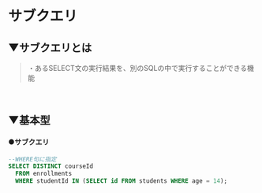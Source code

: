 # サブクエリ

## ▼サブクエリとは
>・あるSELECT文の実行結果を、別のSQLの中で実行することができる機能<br>
<br>

## ▼基本型
#### ●サブクエリ
```sql
--WHERE句に指定
SELECT DISTINCT courseId
  FROM enrollments
  WHERE studentId IN (SELECT id FROM students WHERE age = 14); 
```
